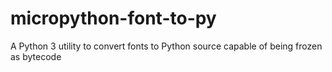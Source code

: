 # micropython-font-to-py
A Python 3 utility to convert fonts to Python source capable of being frozen as bytecode

